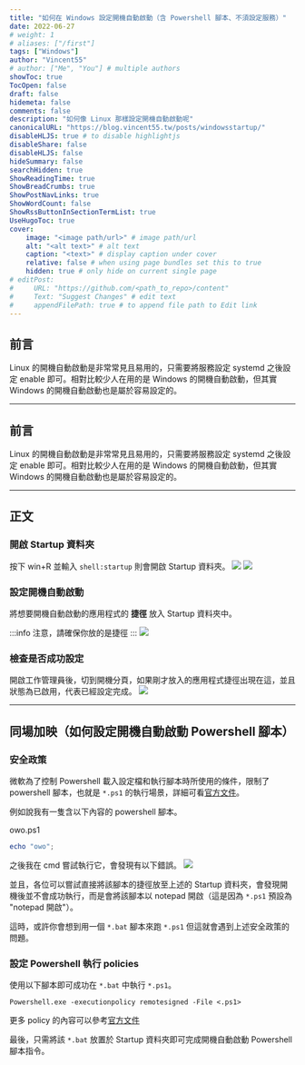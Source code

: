 ```yaml
---
title: "如何在 Windows 設定開機自動啟動（含 Powershell 腳本、不須設定服務）"
date: 2022-06-27
# weight: 1
# aliases: ["/first"]
tags: ["Windows"]
author: "Vincent55"
# author: ["Me", "You"] # multiple authors
showToc: true
TocOpen: false
draft: false
hidemeta: false
comments: false
description: "如何像 Linux 那樣設定開機自動啟動呢"
canonicalURL: "https://blog.vincent55.tw/posts/windowsstartup/"
disableHLJS: true # to disable highlightjs
disableShare: false
disableHLJS: false
hideSummary: false
searchHidden: true
ShowReadingTime: true
ShowBreadCrumbs: true
ShowPostNavLinks: true
ShowWordCount: false
ShowRssButtonInSectionTermList: true
UseHugoToc: true
cover:
    image: "<image path/url>" # image path/url
    alt: "<alt text>" # alt text
    caption: "<text>" # display caption under cover
    relative: false # when using page bundles set this to true
    hidden: true # only hide on current single page
# editPost:
#     URL: "https://github.com/<path_to_repo>/content"
#     Text: "Suggest Changes" # edit text
#     appendFilePath: true # to append file path to Edit link
---
```



## 前言
Linux 的開機自動啟動是非常常見且易用的，只需要將服務設定 systemd 之後設定 enable 即可。相對比較少人在用的是 Windows 的開機自動啟動，但其實 Windows 的開機自動啟動也是屬於容易設定的。

---
## 前言
Linux 的開機自動啟動是非常常見且易用的，只需要將服務設定 systemd 之後設定 enable 即可。相對比較少人在用的是 Windows 的開機自動啟動，但其實 Windows 的開機自動啟動也是屬於容易設定的。

---

## 正文

### 開啟 Startup 資料夾
按下 win+R 並輸入 `shell:startup` 則會開啟 Startup 資料夾。
![](https://i.imgur.com/533iEgy.png)
![](https://i.imgur.com/QUkh2pf.png)

### 設定開機自動啟動
將想要開機自動啟動的應用程式的 **捷徑** 放入 Startup 資料夾中。

:::info
注意，請確保你放的是捷徑
:::
![](https://i.imgur.com/uIXwEwY.png)

### 檢查是否成功設定
開啟工作管理員後，切到開機分頁，如果剛才放入的應用程式捷徑出現在這，並且狀態為已啟用，代表已經設定完成。
![](https://i.imgur.com/PBEyHxR.png)

---

## 同場加映（如何設定開機自動啟動 Powershell 腳本）
### 安全政策
微軟為了控制 Powershell 載入設定檔和執行腳本時所使用的條件，限制了 powershell 腳本，也就是 `*.ps1` 的執行場景，詳細可看[官方文件](https:/go.microsoft.com/fwlink/?LinkID=135170)。

例如說我有一隻含以下內容的 powershell 腳本。

owo.ps1
```powershell
echo "owo";
```
之後我在 cmd 嘗試執行它，會發現有以下錯誤。
![](https://i.imgur.com/3R7Us9s.png)

並且，各位可以嘗試直接將該腳本的捷徑放至上述的 Startup 資料夾，會發現開機後並不會成功執行，而是會將該腳本以 notepad 開啟（這是因為 `*.ps1` 預設為 "notepad 開啟"）。

這時，或許你會想到用一個 `*.bat` 腳本來跑 `*.ps1` 但這就會遇到上述安全政策的問題。

### 設定 Powershell 執行 policies

使用以下腳本即可成功在 `*.bat` 中執行 `*.ps1`。
```
Powershell.exe -executionpolicy remotesigned -File <.ps1>
```

更多 policy 的內容可以參考[官方文件](https://docs.microsoft.com/zh-tw/powershell/module/microsoft.powershell.core/about/about_execution_policies?view=powershell-7.2)

最後，只需將該 `*.bat` 放置於 Startup 資料夾即可完成開機自動啟動 Powershell 腳本指令。

